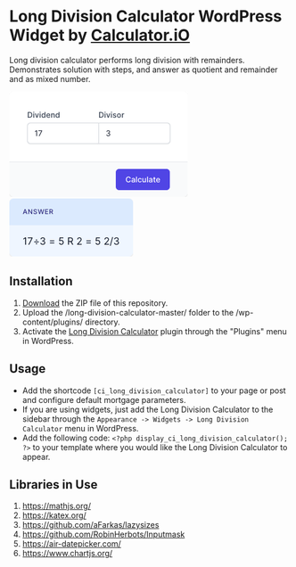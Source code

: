 # Long Division Calculator WordPress Widget by [Calculator.iO](https://www.calculator.io/ "Calculator.iO Homepage")

Long division calculator performs long division with remainders. Demonstrates solution with steps, and answer as quotient and remainder and as mixed number.

![Long Division Calculator Input Form](/assets/images/screenshot-1.png "Long Division Calculator Input Form")
![Long Division Calculator Calculation Results](/assets/images/screenshot-2.png "Long Division Calculator Calculation Results")

## Installation

1. [Download](https://github.com/pub-calculator-io/age-calculator/archive/refs/heads/master.zip) the ZIP file of this repository.
2. Upload the /long-division-calculator-master/ folder to the /wp-content/plugins/ directory.
3. Activate the [Long Division Calculator](https://www.calculator.io/long-division-calculator/ "Long Division Calculator Homepage") plugin through the "Plugins" menu in WordPress.

## Usage
* Add the shortcode `[ci_long_division_calculator]` to your page or post and configure default mortgage parameters.
* If you are using widgets, just add the Long Division Calculator to the sidebar through the `Appearance -> Widgets -> Long Division Calculator` menu in WordPress.
* Add the following code: `<?php display_ci_long_division_calculator(); ?>` to your template where you would like the Long Division Calculator to appear.

## Libraries in Use
1. https://mathjs.org/
2. https://katex.org/
3. https://github.com/aFarkas/lazysizes
4. https://github.com/RobinHerbots/Inputmask
5. https://air-datepicker.com/
6. https://www.chartjs.org/
